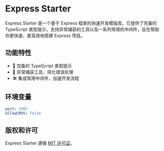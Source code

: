 # Express Starter

Express Starter 是一个基于 Express 框架的快速开发模版库。它提供了完备的 TypeScript 类型提示，支持异常捕获的工具以及一系列常用的中间件，旨在帮助你更快速、更高效地搭建 Express 项目。

## 功能特性

- 🌈 完备的 TypeScript 类型提示
- 🎯 异常捕获工具，简化错误处理
- 🛠 集成常用中间件，加速开发流程

## 环境变量

```yaml
port: 3002
allowCROS: false
```

## 版权和许可

Express Starter 遵循 [MIT 许可证](./LICENSE)。

